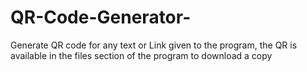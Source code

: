 # QR-Code-Generator-
Generate QR code for any text  or Link given to the program, the QR is available in the files section of the program to download a copy
